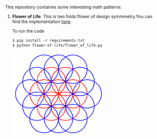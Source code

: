 This repository containes some interesting math patterns:

1. **Flower of Life**: This is two folds flower of design symmmetry.You can find the implementation [here](flower-of-life/flower_of_life.py).

    To run the code

    ```
    $ pip install -r requirements.txt
    $ python flower-of-life/flower_of_life.py
    ```
    <img src="flower-of-life/flower_of_life.png" width='300'>
